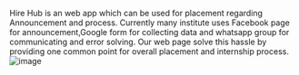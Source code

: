 Hire Hub is an web app which can be used for placement regarding Announcement and process.
Currently many institute uses Facebook page for announcement,Google form for collecting data and whatsapp group for communicating and error solving.
Our web page solve this hassle by providing one common point for overall placement and internship process.
![image](https://github.com/user-attachments/assets/6e76472e-980c-40df-abe7-04256beed51b)

